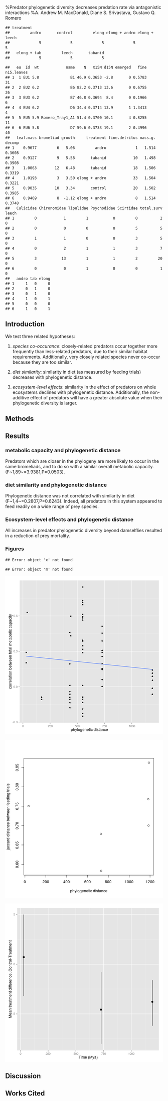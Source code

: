 %Predator phylogenetic diversity decreases predation rate via antagonistic interactions
%A. Andrew M. MacDonald, Diane S. Srivastava, Gustavo Q. Romero





```
## treatment
##         andro       control         elong elong + andro elong + leech 
##             5             5             5             5             5 
##   elong + tab         leech       tabanid 
##             5             5             5
```

```
##   eu  Id  wt            name    N   X15N d15N emerged   fine n15.leaves
## 1  1 EU1 5.8              B1 46.9 0.3653 -2.8       0 0.5783         31
## 2  2 EU2 6.2              B6 82.2 0.3713 13.6       0 0.6755         26
## 3  3 EU3 6.2              B7 46.8 0.3694  8.4       0 0.1966          6
## 4  4 EU4 6.2              D6 34.4 0.3714 13.9       1 1.3413          4
## 5  5 EU5 5.9 Romero_Tray1_A1 51.4 0.3700 10.1       4 0.8255         11
## 6  6 EU6 5.8              D7 59.6 0.3733 19.1       2 0.4996         40
##   leaf.mass bromeliad growth     treatment fine.detritus mass.g. decomp
## 1    0.9677         6   5.06         andro             1   1.514 0.3608
## 2    0.9127         9   5.58       tabanid            10   1.498 0.3908
## 3    1.0063        12   6.48       tabanid            18   1.506 0.3319
## 4    1.0193         3   3.50 elong + andro            33   1.504 0.3221
## 5    0.9035        10   3.34       control            20   1.502 0.3985
## 6    0.9469         8  -1.12 elong + andro             8   1.514 0.3748
##   Culicidae Chironomidae Tipulidae Psychodidae Scirtidae total.surv leech
## 1         0            1         1           0         0          2     0
## 2         0            0         0           0         5          5     0
## 3         1            1         0           0         3          5     0
## 4         0            2         1           1         3          7     0
## 5         3           13         1           1         2         20     0
## 6         0            0         1           0         0          1     0
##   andro tab elong
## 1     1   0     0
## 2     0   1     0
## 3     0   1     0
## 4     1   0     1
## 5     0   0     0
## 6     1   0     1
```


## Introduction


<!-- 
Predators are present in most ecosystems, and are important functional groups in determining ecosystem function.  While predator-prey relationships have been studied for a long time, we understand little of the effects of predator diversity on whole communites and ecosystems.  Phylogenetic diversity of plants may correlates well with community level variables, but as yet studies of predator combinations rarely use measures of predator phylogenetic diversity.  In our study we present results from patterns of predator co-occurance, feeding trials, finally a community-level experiment in which we directly manipulated phylogenetic diversity of predators.  In each we ask if the phylogenetic distance between predators is related to similarity, or if diversity is correlated with effect on ecosystem function
.
Decreasing predator richness has been shown to increase herbivory [@Byrnes2006] in a three-level kelp food web.  As these authors point out, the effect of diversity on ecosystem functioning is better known for lower tropic levels, rather than predators.   
Predator combinations can have many different outcomes.  From the perspective of ecosystem function it is important to consider whether these result in more or less top-down control.  Predator effects can be direct via changes in consumption, indirect via non-consumptive effects.  in other words, it can be via the effects of predators on each other, or on their prey, and directly or indirectly.  Therefore, in our experiment we tracked both predator and prey survival to the end of the experiment

for example, predators can kill each other, or decrease feeding rates. 
-->

We test three related hypotheses: 

1. *species co-occurance*: closely-related predators occur together more frequently than less-related predators, due to their similar habitat requirements.  Additionally, very closely related species never co-occur because they are  too similar.

2. *diet similarity*: similarity in diet (as measured by feeding trials) decreases with phylogenetic distance.

3. *ecosystem-level effects*: similarity in the effect of predators on whole ecosystems declines with phylogenetic distance.  Additionally, the non-additive effect of predators will have a greater absolute value when their phylogenetic diversity is larger.


## Methods

<!-- 
We combined predators together in species pairs that represented a
range of relatedness: congeners (two congeneric damselflies,
*Leptagrion andromache* and *Leptagrion elongatum*), two
insects (a damselfly, *L. elongatum* and a predatory fly
(Diptera: Tabanidae)) and two invertebrates (*L. elongatum* and
leeches).  We also included these four species in monoculture, along
with a predator-free control (8 treatments, n=5).  Combinations were
substitutive, maintaining the same amount of predator metabolic
capacity (biomass raised to the power of 0.69, predicting the scaling
of metabolism with body mass [@Brown2004]) in each.  Response
variables included the rate of decomposition of leaves, bromeliad
growth and insect emergence.  This experiment allows the estimation of
the effect of each predator species from monoculture treatments, as
well as the detection of non-additive effects in predator
combinations. 

In Feburary 2011, bromeliads between 90 and 200ml were collected,
thoroughly washed and soaked for 12 hours in a tub of water.  They
were then hung for 48 hours to dry.  One bromeliad dissected after
this procedure contained no insects.

Each bromeliad was supplied with dried leaves, simulating natural
detritus inputs from the canopy.  We enriched these leaves with N-15
by fertilizing five (Jabuticaba, *Plinia cauliflora*) plants with
40ml/pot/day of 5g/L ammonium sulphate containing 10 percent atom
excess of N15. *duration*. started on 27/1/2011
Whole leaves were then picked from plants and air-dried until constant
weight, and then soaked for three days and the water discarded.  About
1.5 g of leaves were placed in each bromeliad (1.5006 ± 0.0248). 

Each bromeliad was stocked with a representative insect community.
The densities of each prey taxon were calculated from a 2008
observational dataset, using data from bromeliads of similar size to
those in our experiment (DS Srivastava, upub. data).  All densities
used were within the range of these calculated abundances, and all
experimental bromeliads received the same insect community.  Halfway
through the experiment, insects were added to bromeliads a second
time.

\begin{table}
  \centering
  \caption{densities of each species}
  \label{tab:sppden}
  \begin{tabular}{l l}
    \hline
    \emph{Chironomus detriticula} & 10 \\
    \emph{Polypedium} sp. 1 & 4 \\
    \emph{Polypedium} sp. 2 & 2 \\
    \emph{Psychodid} sp. 1 & 1 \\
    \emph{Scyrtes} sp. A & 5 \\
    \emph{Culex} spp. & 4 \\
    \emph{Trentepholia} sp. & 1
  \end{tabular}
\end{table}

After addition of the prey community, all bromeliads were enclosed
with a mesh cage and checked daily for emergence of adults. 

-->

<!-- Our central hypothesis is that the phylogenetic relationships among predatory taxa in this system can be used to interpret their ecology.  Specifically, we test the hypothesis that phylogenetic relatedness is negatively correlated with probability of co-occurance, positively with diet similarity.  Consequently, we might predict that ecosystem function peaks at some intermediate level of phylogenetic diversity -- where predators occur but where their similarity creates complementarity. -->

## Results

### metabolic capacity and phylogenetic distance











Predators which are closer in the phylogeny are more likely to occur in the same bromeliads, and to do so with a similar overall metabolic capacity.(F~1,89~=3.9381,P=0.0503).

### diet similarity and phylogenetic distance






Phylogenetic distance was not correlated with similarity in diet (F~1,4~=0.2807,P=0.6243).  Indeed, all predators in this system appeared to feed readily on a wide range of prey species.

### Ecosystem-level effects and phylogenetic distance

All increases in predator phylogenetic diversity beyond damselflies resulted in a reduction of prey mortality.



### Figures


```
## Error: object 'x' not found
```

```
## Error: object 'm' not found
```

![FALSE](figure/FIG_metabolic_occurance~phylo.png) 



![FALSE](figure/feeding_trial.png) 


![FALSE](figure/FIG_PD_experiment.png) 






## Discussion



## Works Cited
